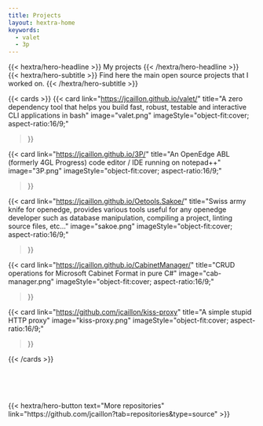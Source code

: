 ```yaml
---
title: Projects
layout: hextra-home
keywords:
  - valet
  - 3p
---
```


<div class="hx-mt-6 hx-mb-6">
{{< hextra/hero-headline >}}
  My projects
{{< /hextra/hero-headline >}}
</div>

<div class="hx-mb-12">
{{< hextra/hero-subtitle >}}
  Find here the main open source projects that I worked on.
{{< /hextra/hero-subtitle >}}
</div>

{{< cards >}}
  {{< card
        link="https://jcaillon.github.io/valet/"
        title="A zero dependency tool that helps you build fast, robust, testable and interactive CLI applications in bash"
        image="valet.png"
        imageStyle="object-fit:cover; aspect-ratio:16/9;"
  >}}

  {{< card
        link="https://jcaillon.github.io/3P/"
        title="An OpenEdge ABL (formerly 4GL Progress) code editor / IDE running on notepad++"
        image="3P.png"
        imageStyle="object-fit:cover; aspect-ratio:16/9;"
  >}}

  {{< card
        link="https://jcaillon.github.io/Oetools.Sakoe/"
        title="Swiss army knife for openedge, provides various tools useful for any openedge developer such as database manipulation, compiling a project, linting source files, etc..."
        image="sakoe.png"
        imageStyle="object-fit:cover; aspect-ratio:16/9;"
  >}}

  {{< card
        link="https://jcaillon.github.io/CabinetManager/"
        title="CRUD operations for Microsoft Cabinet Format in pure C#"
        image="cab-manager.png"
        imageStyle="object-fit:cover; aspect-ratio:16/9;"
  >}}

  {{< card
        link="https://github.com/jcaillon/kiss-proxy"
        title="A simple stupid HTTP proxy"
        image="kiss-proxy.png"
        imageStyle="object-fit:cover; aspect-ratio:16/9;"
  >}}

{{< /cards >}}

<div class="hx-mb-6" style="padding-top: 4rem; padding-bottom: 0rem;">
{{< hextra/hero-button text="More repositories" link="https://github.com/jcaillon?tab=repositories&type=source" >}}
</div>
